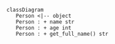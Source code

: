 

```mermaid
classDiagram
   Person <|-- object
   Person : + name str
   Person : + age int
   Person : + get_full_name() str
```
        